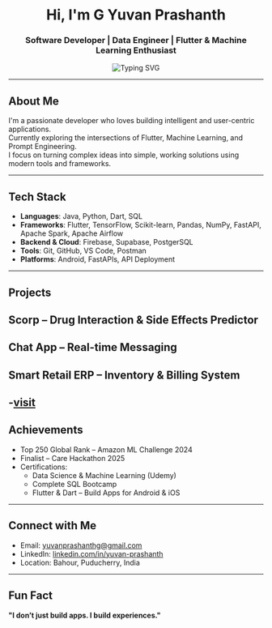 <h1 align="center">Hi, I'm G Yuvan Prashanth</h1>
<h3 align="center">Software Developer | Data Engineer | Flutter & Machine Learning Enthusiast</h3>

<p align="center">
  <img src="https://readme-typing-svg.demolab.com/?lines=Flutter+Developer;Data+Engineer;AI+Student;ML+Engineer+in+the+Making;Always+Learning+Something+New&center=true&width=500&height=30" alt="Typing SVG" />
</p>

---

## About Me

I'm a passionate developer who loves building intelligent and user-centric applications.  
Currently exploring the intersections of Flutter, Machine Learning, and Prompt Engineering.  
I focus on turning complex ideas into simple, working solutions using modern tools and frameworks.

---

## Tech Stack

- **Languages**: Java, Python, Dart, SQL  
- **Frameworks**: Flutter, TensorFlow, Scikit-learn, Pandas, NumPy, FastAPI, Apache Spark,  Apache Airflow  
- **Backend & Cloud**: Firebase, Supabase, PostgerSQL
- **Tools**: Git, GitHub, VS Code, Postman  
- **Platforms**: Android, FastAPIs, API Deployment  

---

## Projects

## Scorp – Drug Interaction & Side Effects Predictor   

## Chat App – Real-time Messaging   

## Smart Retail ERP – Inventory & Billing System 
  -[visit]([https://www.linkedin.com/in/yuvan-prashanth-682104264](https://github.com/YuvanPrashanthG/Postger-Sql-Datawarehouse.git))  
---

## Achievements

- Top 250 Global Rank – Amazon ML Challenge 2024  
- Finalist – Care Hackathon 2025  
- Certifications:  
  - Data Science & Machine Learning (Udemy)  
  - Complete SQL Bootcamp  
  - Flutter & Dart – Build Apps for Android & iOS  

---

## Connect with Me

- Email: [yuvanprashanthg@gmail.com](mailto:yuvanprashanthg@gmail.com)  
- LinkedIn: [linkedin.com/in/yuvan-prashanth](https://www.linkedin.com/in/yuvan-prashanth-682104264)  
- Location: Bahour, Puducherry, India  

---

## Fun Fact

**"I don’t just build apps. I build experiences."**
